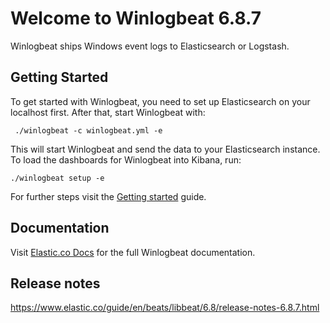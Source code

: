 # Welcome to Winlogbeat 6.8.7

Winlogbeat ships Windows event logs to Elasticsearch or Logstash.

## Getting Started

To get started with Winlogbeat, you need to set up Elasticsearch on
your localhost first. After that, start Winlogbeat with:

     ./winlogbeat -c winlogbeat.yml -e

This will start Winlogbeat and send the data to your Elasticsearch
instance. To load the dashboards for Winlogbeat into Kibana, run:

    ./winlogbeat setup -e

For further steps visit the
[Getting started](https://www.elastic.co/guide/en/beats/winlogbeat/6.8/winlogbeat-getting-started.html) guide.

## Documentation

Visit [Elastic.co Docs](https://www.elastic.co/guide/en/beats/winlogbeat/6.8/index.html)
for the full Winlogbeat documentation.

## Release notes

https://www.elastic.co/guide/en/beats/libbeat/6.8/release-notes-6.8.7.html
